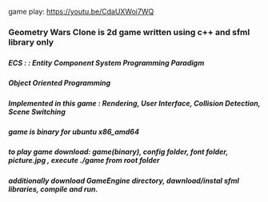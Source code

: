 game play: https://youtu.be/CdaUXWoi7WQ
### Geometry Wars Clone is 2d game written using c++ and sfml library only
###
##### ECS : : Entity Component System Programming Paradigm
##### Object Oriented Programming
##### Implemented in this game : Rendering, User Interface, Collision Detection, Scene Switching
#####
#####
##### game is binary for ubuntu x86_amd64
##### to play game download: game(binary), config folder, font folder, picture.jpg , execute ./game from root folder
##### additionally download GameEngine directory, dawnload/instal sfml libraries, compile and run.
